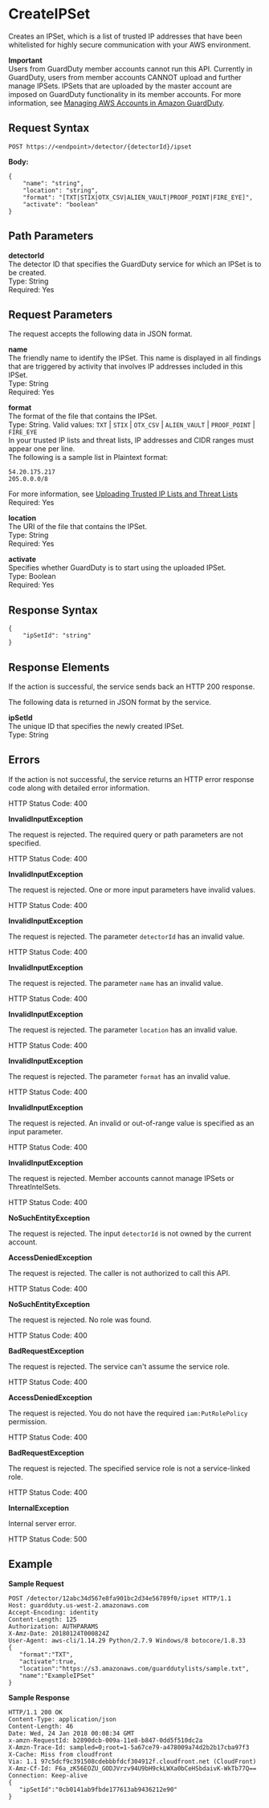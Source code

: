 # CreateIPSet<a name="create-ip-set"></a>

Creates an IPSet, which is a list of trusted IP addresses that have been whitelisted for highly secure communication with your AWS environment\.

**Important**  
Users from GuardDuty member accounts cannot run this API\. Currently in GuardDuty, users from member accounts CANNOT upload and further manage IPSets\. IPSets that are uploaded by the master account are imposed on GuardDuty functionality in its member accounts\. For more information, see [Managing AWS Accounts in Amazon GuardDuty](guardduty_accounts.md)\.

## Request Syntax<a name="create-ip-set-request-syntax"></a>

```
POST https://<endpoint>/detector/{detectorId}/ipset
```

**Body:**

```
{
    "name": "string",
    "location": "string",
    "format": "[TXT|STIX|OTX_CSV|ALIEN_VAULT|PROOF_POINT|FIRE_EYE]",
    "activate": "boolean"
}
```

## Path Parameters<a name="create-ip-set-path-parameters"></a>

**detectorId**  
The detector ID that specifies the GuardDuty service for which an IPSet is to be created\.   
Type: String  
Required: Yes

## Request Parameters<a name="create-ip-set-request-parameters"></a>

The request accepts the following data in JSON format\.

**name**  
The friendly name to identify the IPSet\. This name is displayed in all findings that are triggered by activity that involves IP addresses included in this IPSet\.  
Type: String  
Required: Yes

**format**  
The format of the file that contains the IPSet\.  
Type: String\. Valid values: `TXT` | `STIX` | `OTX_CSV` | `ALIEN_VAULT` | `PROOF_POINT` | `FIRE_EYE`  
In your trusted IP lists and threat lists, IP addresses and CIDR ranges must appear one per line\.  
The following is a sample list in Plaintext format:  

```
54.20.175.217
205.0.0.0/8
```
For more information, see [Uploading Trusted IP Lists and Threat Lists](guardduty_upload_lists.md)
Required: Yes

**location**  
The URI of the file that contains the IPSet\.  
Type: String  
Required: Yes

**activate**  
Specifies whether GuardDuty is to start using the uploaded IPSet\.  
Type: Boolean  
Required: Yes

## Response Syntax<a name="create-ip-set-response-syntax"></a>

```
{
    "ipSetId": "string"
}
```

## Response Elements<a name="create-ip-set-response-parameters"></a>

If the action is successful, the service sends back an HTTP 200 response\.

The following data is returned in JSON format by the service\.

**ipSetId**  
The unique ID that specifies the newly created IPSet\.  
Type: String

## Errors<a name="create-ip-set-errors"></a>

If the action is not successful, the service returns an HTTP error response code along with detailed error information\.

HTTP Status Code: 400 

**InvalidInputException**

The request is rejected\. The required query or path parameters are not specified\.

HTTP Status Code: 400 

**InvalidInputException**

The request is rejected\. One or more input parameters have invalid values\.

HTTP Status Code: 400 

**InvalidInputException**

The request is rejected\. The parameter `detectorId` has an invalid value\.

HTTP Status Code: 400 

**InvalidInputException**

The request is rejected\. The parameter `name` has an invalid value\.

HTTP Status Code: 400 

**InvalidInputException**

The request is rejected\. The parameter `location` has an invalid value\.

HTTP Status Code: 400 

**InvalidInputException**

The request is rejected\. The parameter `format` has an invalid value\.

HTTP Status Code: 400 

**InvalidInputException**

The request is rejected\. An invalid or out\-of\-range value is specified as an input parameter\.

HTTP Status Code: 400 

**InvalidInputException**

The request is rejected\. Member accounts cannot manage IPSets or ThreatIntelSets\.

HTTP Status Code: 400 

**NoSuchEntityException**

The request is rejected\. The input `detectorId` is not owned by the current account\.

**AccessDeniedException**

The request is rejected\. The caller is not authorized to call this API\.

HTTP Status Code: 400 

**NoSuchEntityException**

The request is rejected\. No role was found\.

HTTP Status Code: 400 

**BadRequestException**

The request is rejected\. The service can't assume the service role\.

HTTP Status Code: 400 

**AccessDeniedException**

The request is rejected\. You do not have the required `iam:PutRolePolicy` permission\.

HTTP Status Code: 400 

**BadRequestException**

The request is rejected\. The specified service role is not a service\-linked role\.

HTTP Status Code: 400 

**InternalException**

Internal server error\.

HTTP Status Code: 500 

## Example<a name="create-ip-set-example"></a>

**Sample Request**

```
POST /detector/12abc34d567e8fa901bc2d34e56789f0/ipset HTTP/1.1
Host: guardduty.us-west-2.amazonaws.com
Accept-Encoding: identity
Content-Length: 125
Authorization: AUTHPARAMS
X-Amz-Date: 20180124T000824Z
User-Agent: aws-cli/1.14.29 Python/2.7.9 Windows/8 botocore/1.8.33
{  
   "format":"TXT",
   "activate":true,
   "location":"https://s3.amazonaws.com/guarddutylists/sample.txt",
   "name":"ExampleIPSet"
}
```

**Sample Response**

```
HTTP/1.1 200 OK
Content-Type: application/json
Content-Length: 46
Date: Wed, 24 Jan 2018 00:08:34 GMT
x-amzn-RequestId: b2890dcb-009a-11e8-b847-0dd5f510dc2a
X-Amzn-Trace-Id: sampled=0;root=1-5a67ce79-a478009a74d2b2b17cba97f3
X-Cache: Miss from cloudfront
Via: 1.1 97c5dcf9c391508cdebbbfdcf304912f.cloudfront.net (CloudFront)
X-Amz-Cf-Id: F6a_zK56EOZU_GODJVrzv94U9bH9ckLWXa0bCeHSbdaivK-WkTb77Q==
Connection: Keep-alive
{  
   "ipSetId":"0cb0141ab9fbde177613ab9436212e90"
}
```